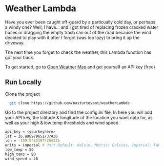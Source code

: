 
# Weather Lambda

Have you ever been caught off-guard by a particually cold day, or perhaps a windy one? Well, I have... and I got tired of replacing frozen cracked water hoses or dragging the empty trash can out of the road because the wind decided to play with it after I forgot (was too lazy) to bring it up the driveway.

The next time you forget to check the weather, this Lambda function has got your back.


To get started, go to [Open Weather Map](https://openweathermap.org/) and get yourself an API key (free)


## Run Locally

Clone the project

```bash
  git clone https://github.com/nasturtevant/weatherLambda
```

Go to the project directory and find the config.ini file. In here you will add your API key, the latitude & longitude of the location you want data for, as well as your high & low temp thresholds and wind speed.

```bash
api_key = <yourkeyhere>
lat = 36.998979651737436
lon = -109.04521077269315
units = imperial # Unit Default: Kelvin, Metric: Celsius, Imperial: Fahrenheit
low_temp = 50
high_temp = 90
wind_speed = 20
```


